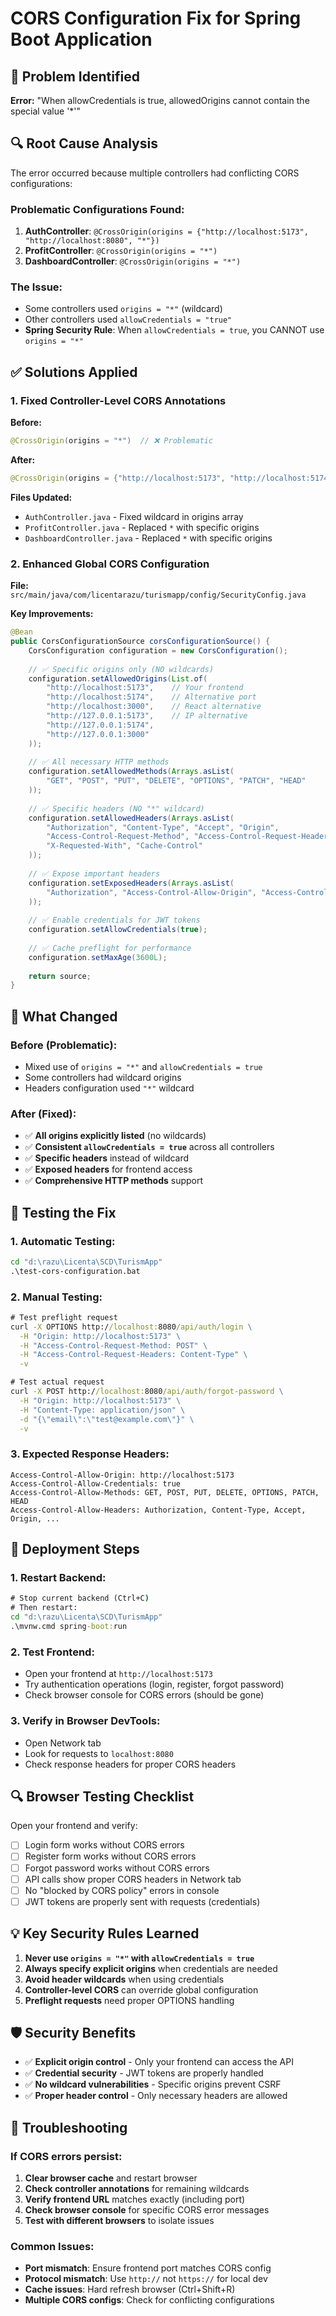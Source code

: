 # CORS Configuration Fix for Spring Boot Application

## 🚨 **Problem Identified**
**Error:** "When allowCredentials is true, allowedOrigins cannot contain the special value '*'"

## 🔍 **Root Cause Analysis**
The error occurred because multiple controllers had conflicting CORS configurations:

### **Problematic Configurations Found:**
1. **AuthController**: `@CrossOrigin(origins = {"http://localhost:5173", "http://localhost:8080", "*"})`
2. **ProfitController**: `@CrossOrigin(origins = "*")`
3. **DashboardController**: `@CrossOrigin(origins = "*")`

### **The Issue:**
- Some controllers used `origins = "*"` (wildcard)
- Other controllers used `allowCredentials = "true"`
- **Spring Security Rule**: When `allowCredentials = true`, you CANNOT use `origins = "*"`

## ✅ **Solutions Applied**

### **1. Fixed Controller-Level CORS Annotations**

**Before:**
```java
@CrossOrigin(origins = "*")  // ❌ Problematic
```

**After:**
```java
@CrossOrigin(origins = {"http://localhost:5173", "http://localhost:5174", "http://localhost:3000", "http://127.0.0.1:5173"}, allowCredentials = "true")  // ✅ Fixed
```

**Files Updated:**
- `AuthController.java` - Fixed wildcard in origins array
- `ProfitController.java` - Replaced `*` with specific origins
- `DashboardController.java` - Replaced `*` with specific origins

### **2. Enhanced Global CORS Configuration**

**File:** `src/main/java/com/licentarazu/turismapp/config/SecurityConfig.java`

**Key Improvements:**
```java
@Bean
public CorsConfigurationSource corsConfigurationSource() {
    CorsConfiguration configuration = new CorsConfiguration();
    
    // ✅ Specific origins only (NO wildcards)
    configuration.setAllowedOrigins(List.of(
        "http://localhost:5173",    // Your frontend
        "http://localhost:5174",    // Alternative port
        "http://localhost:3000",    // React alternative
        "http://127.0.0.1:5173",    // IP alternative
        "http://127.0.0.1:5174",
        "http://127.0.0.1:3000"
    ));
    
    // ✅ All necessary HTTP methods
    configuration.setAllowedMethods(Arrays.asList(
        "GET", "POST", "PUT", "DELETE", "OPTIONS", "PATCH", "HEAD"
    ));
    
    // ✅ Specific headers (NO "*" wildcard)
    configuration.setAllowedHeaders(Arrays.asList(
        "Authorization", "Content-Type", "Accept", "Origin",
        "Access-Control-Request-Method", "Access-Control-Request-Headers",
        "X-Requested-With", "Cache-Control"
    ));
    
    // ✅ Expose important headers
    configuration.setExposedHeaders(Arrays.asList(
        "Authorization", "Access-Control-Allow-Origin", "Access-Control-Allow-Credentials"
    ));
    
    // ✅ Enable credentials for JWT tokens
    configuration.setAllowCredentials(true);
    
    // ✅ Cache preflight for performance
    configuration.setMaxAge(3600L);
    
    return source;
}
```

## 🔧 **What Changed**

### **Before (Problematic):**
- Mixed use of `origins = "*"` and `allowCredentials = true`
- Some controllers had wildcard origins
- Headers configuration used `"*"` wildcard

### **After (Fixed):**
- ✅ **All origins explicitly listed** (no wildcards)
- ✅ **Consistent `allowCredentials = true`** across all controllers
- ✅ **Specific headers** instead of wildcard
- ✅ **Exposed headers** for frontend access
- ✅ **Comprehensive HTTP methods** support

## 🧪 **Testing the Fix**

### **1. Automatic Testing:**
```cmd
cd "d:\razu\Licenta\SCD\TurismApp"
.\test-cors-configuration.bat
```

### **2. Manual Testing:**
```cmd
# Test preflight request
curl -X OPTIONS http://localhost:8080/api/auth/login \
  -H "Origin: http://localhost:5173" \
  -H "Access-Control-Request-Method: POST" \
  -H "Access-Control-Request-Headers: Content-Type" \
  -v

# Test actual request
curl -X POST http://localhost:8080/api/auth/forgot-password \
  -H "Origin: http://localhost:5173" \
  -H "Content-Type: application/json" \
  -d "{\"email\":\"test@example.com\"}" \
  -v
```

### **3. Expected Response Headers:**
```
Access-Control-Allow-Origin: http://localhost:5173
Access-Control-Allow-Credentials: true
Access-Control-Allow-Methods: GET, POST, PUT, DELETE, OPTIONS, PATCH, HEAD
Access-Control-Allow-Headers: Authorization, Content-Type, Accept, Origin, ...
```

## 🚀 **Deployment Steps**

### **1. Restart Backend:**
```cmd
# Stop current backend (Ctrl+C)
# Then restart:
cd "d:\razu\Licenta\SCD\TurismApp"
.\mvnw.cmd spring-boot:run
```

### **2. Test Frontend:**
- Open your frontend at `http://localhost:5173`
- Try authentication operations (login, register, forgot password)
- Check browser console for CORS errors (should be gone)

### **3. Verify in Browser DevTools:**
- Open Network tab
- Look for requests to `localhost:8080`
- Check response headers for proper CORS headers

## 🔍 **Browser Testing Checklist**

Open your frontend and verify:
- [ ] Login form works without CORS errors
- [ ] Register form works without CORS errors  
- [ ] Forgot password works without CORS errors
- [ ] API calls show proper CORS headers in Network tab
- [ ] No "blocked by CORS policy" errors in console
- [ ] JWT tokens are properly sent with requests (credentials)

## 💡 **Key Security Rules Learned**

1. **Never use `origins = "*"` with `allowCredentials = true`**
2. **Always specify explicit origins** when credentials are needed
3. **Avoid header wildcards** when using credentials
4. **Controller-level CORS** can override global configuration
5. **Preflight requests** need proper OPTIONS handling

## 🛡️ **Security Benefits**

- ✅ **Explicit origin control** - Only your frontend can access the API
- ✅ **Credential security** - JWT tokens are properly handled
- ✅ **No wildcard vulnerabilities** - Specific origins prevent CSRF
- ✅ **Proper header control** - Only necessary headers are allowed

## 🔧 **Troubleshooting**

### **If CORS errors persist:**
1. **Clear browser cache** and restart browser
2. **Check controller annotations** for remaining wildcards
3. **Verify frontend URL** matches exactly (including port)
4. **Check browser console** for specific CORS error messages
5. **Test with different browsers** to isolate issues

### **Common Issues:**
- **Port mismatch**: Ensure frontend port matches CORS config
- **Protocol mismatch**: Use `http://` not `https://` for local dev
- **Cache issues**: Hard refresh browser (Ctrl+Shift+R)
- **Multiple CORS configs**: Check for conflicting configurations
